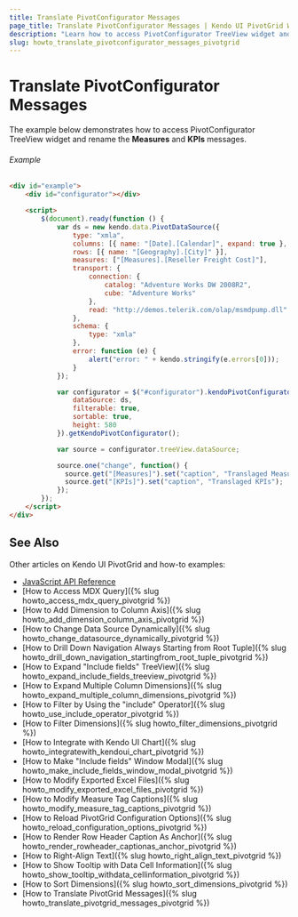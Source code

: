 ```yaml
---
title: Translate PivotConfigurator Messages
page_title: Translate PivotConfigurator Messages | Kendo UI PivotGrid Widget
description: "Learn how to access PivotConfigurator TreeView widget and rename the Measures and KPIs messages in a Kendo UI PivotGrid widget."
slug: howto_translate_pivotconfigurator_messages_pivotgrid
---
```


# Translate PivotConfigurator Messages

The example below demonstrates how to access PivotConfigurator TreeView widget and rename the **Measures** and **KPIs** messages.

###### Example

```html
<div id="example">
    <div id="configurator"></div>

    <script>
        $(document).ready(function () {
            var ds = new kendo.data.PivotDataSource({
                type: "xmla",
                columns: [{ name: "[Date].[Calendar]", expand: true }, { name: "[Product].[Category]" } ],
                rows: [{ name: "[Geography].[City]" }],
                measures: ["[Measures].[Reseller Freight Cost]"],
                transport: {
                    connection: {
                        catalog: "Adventure Works DW 2008R2",
                        cube: "Adventure Works"
                    },
                    read: "http://demos.telerik.com/olap/msmdpump.dll"
                },
                schema: {
                    type: "xmla"
                },
                error: function (e) {
                    alert("error: " + kendo.stringify(e.errors[0]));
                }
            });

            var configurator = $("#configurator").kendoPivotConfigurator({
                dataSource: ds,
                filterable: true,
                sortable: true,
                height: 580
            }).getKendoPivotConfigurator();

            var source = configurator.treeView.dataSource;

            source.one("change", function() {
              source.get("[Measures]").set("caption", "Translaged Measures");
              source.get("[KPIs]").set("caption", "Translaged KPIs");
            });
        });
    </script>
</div>
```

## See Also

Other articles on Kendo UI PivotGrid and how-to examples:

* [JavaScript API Reference](/api/javascript/ui/pivotgrid)
* [How to Access MDX Query]({% slug howto_access_mdx_query_pivotgrid %})
* [How to Add Dimension to Column Axis]({% slug howto_add_dimension_column_axis_pivotgrid %})
* [How to Change Data Source Dynamically]({% slug howto_change_datasource_dynamically_pivotgrid %})
* [How to Drill Down Navigation Always Starting from Root Tuple]({% slug howto_drill_down_navigation_startingfrom_root_tuple_pivotgrid %})
* [How to Expand "Include fields" TreeView]({% slug howto_expand_include_fields_treeview_pivotgrid %})
* [How to Expand Multiple Column Dimensions]({% slug howto_expand_multiple_column_dimensions_pivotgrid %})
* [How to Filter by Using the "include" Operator]({% slug howto_use_include_operator_pivotgrid %})
* [How to Filter Dimensions]({% slug howto_filter_dimensions_pivotgrid %})
* [How to Integrate with Kendo UI Chart]({% slug howto_integratewith_kendoui_chart_pivotgrid %})
* [How to Make "Include fields" Window Modal]({% slug howto_make_include_fields_window_modal_pivotgrid %})
* [How to Modify Exported Excel Files]({% slug howto_modify_exported_excel_files_pivotgrid %})
* [How to Modify Measure Tag Captions]({% slug howto_modify_measure_tag_captions_pivotgrid %})
* [How to Reload PivotGrid Configuration Options]({% slug howto_reload_configuration_options_pivotgrid %})
* [How to Render Row Header Caption As Anchor]({% slug howto_render_rowheader_captionas_anchor_pivotgrid %})
* [How to Right-Align Text]({% slug howto_right_align_text_pivotgrid %})
* [How to Show Tooltip with Data Cell Information]({% slug howto_show_tooltip_withdata_cellinformation_pivotgrid %})
* [How to Sort Dimensions]({% slug howto_sort_dimensions_pivotgrid %})
* [How to Translate PivotGrid Messages]({% slug howto_translate_pivotgrid_messages_pivotgrid %})